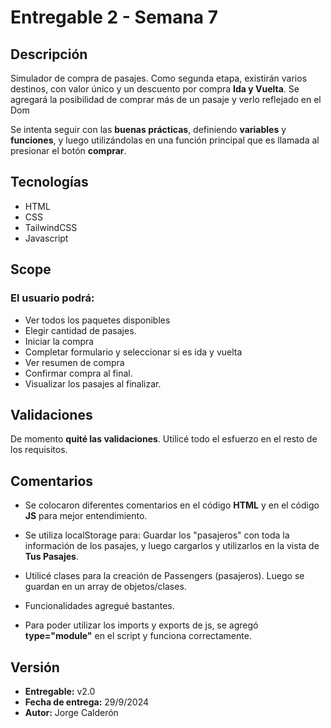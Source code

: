 # Entregable 2 - Semana 7

## Descripción
Simulador de compra de pasajes. Como segunda etapa, existirán varios destinos, con valor único y un descuento por compra **Ida y Vuelta**. Se agregará la posibilidad de comprar más de un pasaje y verlo reflejado en el Dom

Se intenta seguir con las **buenas prácticas**, definiendo **variables** y **funciones**, y luego utilizándolas en una función principal que es llamada al presionar el botón **comprar**.

## Tecnologías

- HTML
- CSS
- TailwindCSS
- Javascript

## Scope

### El usuario podrá: 

- Ver todos los paquetes disponibles
- Elegir cantidad de pasajes.
- Iniciar la compra
- Completar formulario y seleccionar si es ida y vuelta
- Ver resumen de compra
- Confirmar compra al final.
- Visualizar los pasajes al finalizar.

## Validaciones

De momento **quité las validaciones**. Utilicé todo el esfuerzo en el resto de los requisitos.

## Comentarios

- Se colocaron diferentes comentarios en el código **HTML** y en el código **JS** para mejor entendimiento.

- Se utiliza localStorage para: Guardar los "pasajeros" con toda la información de los pasajes, y luego cargarlos y utilizarlos en la vista de **Tus Pasajes**.

- Utilicé clases para la creación de Passengers (pasajeros). Luego se guardan en un array de objetos/clases.

- Funcionalidades agregué bastantes.

- Para poder utilizar los imports y exports de js, se agregó **type="module"** en el script y funciona correctamente.

## Versión

- **Entregable:** v2.0 
- **Fecha de entrega:** 29/9/2024
- **Autor:** Jorge Calderón